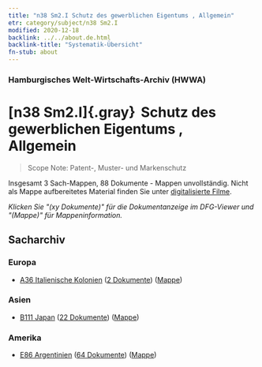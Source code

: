 ```yaml
---
title: "n38 Sm2.I Schutz des gewerblichen Eigentums , Allgemein"
etr: category/subject/n38 Sm2.I
modified: 2020-12-18
backlink: ../../about.de.html
backlink-title: "Systematik-Übersicht"
fn-stub: about
---
```


### Hamburgisches Welt-Wirtschafts-Archiv (HWWA)
# [n38 Sm2.I]{.gray}&#8201; Schutz des gewerblichen Eigentums , Allgemein&#160; 


> Scope Note: Patent-, Muster- und Markenschutz



Insgesamt 3 Sach-Mappen, 88 Dokumente - Mappen unvollständig.
Nicht als Mappe aufbereitetes Material finden Sie unter [digitalisierte Filme](/film/h1_sh).

_Klicken Sie "(xy Dokumente)" für die Dokumentanzeige im DFG-Viewer und "(Mappe)" für Mappeninformation._

## Sacharchiv




### Europa

- [A36 Italienische Kolonien](../../../geo/about.de.html#A36) (<a href="https://dfg-viewer.de/show/?tx_dlf[id]=https://pm20.zbw.eu/mets/sh/1410xx/141012/1457xx/145759/public.mets.de.xml" target="_blank">2 Dokumente</a>) ([Mappe](http://purl.org/pressemappe20/folder/sh/141012,145759))

### Asien

- [B111 Japan](../../../geo/about.de.html#B111) (<a href="https://dfg-viewer.de/show/?tx_dlf[id]=https://pm20.zbw.eu/mets/sh/1412xx/141272/1457xx/145759/public.mets.de.xml" target="_blank">22 Dokumente</a>) ([Mappe](http://purl.org/pressemappe20/folder/sh/141272,145759))

### Amerika

- [E86 Argentinien](../../../geo/about.de.html#E86) (<a href="https://dfg-viewer.de/show/?tx_dlf[id]=https://pm20.zbw.eu/mets/sh/1416xx/141692/1457xx/145759/public.mets.de.xml" target="_blank">64 Dokumente</a>) ([Mappe](http://purl.org/pressemappe20/folder/sh/141692,145759))


